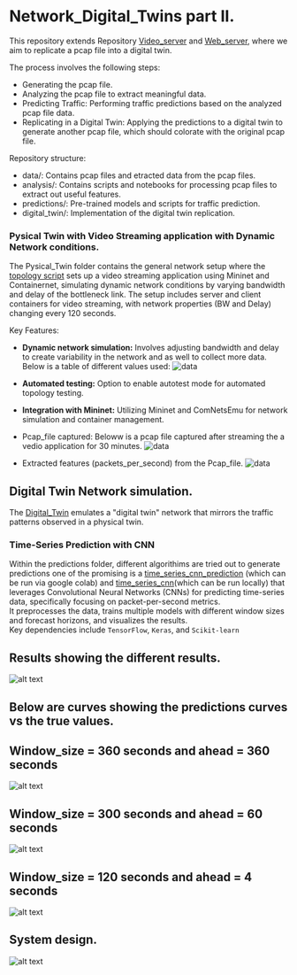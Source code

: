# Network_Digital_Twins part II.
This repository extends Repository [Video_server](https://github.com/johnsengendo/Video_server) and [Web_server](https://github.com/johnsengendo/Web_server), where we aim to replicate a pcap file into a digital twin.

The process involves the following steps:
- Generating the pcap file.
- Analyzing the pcap file to extract meaningful data.
- Predicting Traffic: Performing traffic predictions based on the analyzed pcap file data.
- Replicating in a Digital Twin: Applying the predictions to a digital twin to generate another pcap file, which should colorate with the original pcap file.

Repository structure:

- data/: Contains pcap files and etracted data from the pcap files.
- analysis/:  Contains scripts and notebooks for processing pcap files to extract out useful features.
- predictions/: Pre-trained models and scripts for traffic prediction.
- digital_twin/: Implementation of the digital twin replication.

### Pysical Twin with Video Streaming application with Dynamic Network conditions.

The Pysical_Twin folder contains the general network setup where the [topology script](https://github.com/johnsengendo/DigitalTwins_part2/blob/main/Physical_Twin/network-topology-script.py) sets up a video streaming application using Mininet and Containernet, simulating dynamic network conditions by varying bandwidth and delay of the bottleneck link. The setup includes server and client containers for video streaming, with network properties (BW and Delay) changing every 120 seconds.

Key Features:
- **Dynamic network simulation:** Involves adjusting bandwidth and delay to create variability in the network and as well to collect more data. Below is a table of different values used:
![data](https://github.com/johnsengendo/DigitalTwins_part2/blob/main/Images/Screenshot%202024-09-04%20103539.png)
- **Automated testing:** Option to enable autotest mode for automated topology testing.
- **Integration with Mininet:** Utilizing Mininet and ComNetsEmu for network simulation and container management.
- Pcap_file captured: Beloww is a pcap file captured after streaming the a vedio application for 30 minutes.
![data](https://github.com/johnsengendo/DigitalTwins_part2/blob/main/Images/Screenshot%202024-09-04%20112810.png)

- Extracted features (packets_per_second) from the Pcap_file.
![data](https://github.com/johnsengendo/DigitalTwins_part2/blob/main/Images/Screenshot%202024-09-04%20113955.png)

## Digital Twin Network simulation.

The [Digital_Twin](https://github.com/johnsengendo/DigitalTwins_part2/blob/main/Digital_Twin/digital_twin.py) emulates a "digital twin" network that mirrors the traffic patterns observed in a physical twin.
### Time-Series Prediction with CNN

Within the predictions folder, different algorithims are tried out to generate predictions one of the promising is a [time_series_cnn_prediction](https://github.com/johnsengendo/DigitalTwins_part2/blob/main/predictions/time_series_cnn_prediction.py) (which can be run via google colab) and [time_series_cnn](https://github.com/johnsengendo/DigitalTwins_part2/blob/main/predictions/time_series_cnn.py)(which can be run locally) that leverages Convolutional Neural Networks (CNNs) for predicting time-series data, specifically focusing on packet-per-second metrics.  
It preprocesses the data, trains multiple models with different window sizes and forecast horizons, and visualizes the results.  
Key dependencies include `TensorFlow`, `Keras`, and `Scikit-learn`

## Results showing the different results.
![alt text](https://github.com/johnsengendo/DigitalTwins_part2/blob/main/Images/Screenshot%202024-09-06%20131235.png)
## Below are curves showing the predictions curves vs the true values.
## Window_size = 360 seconds and ahead = 360 seconds
![alt text](https://github.com/johnsengendo/DigitalTwins_part2/blob/main/Images/Screenshot%202024-09-06%20130413.png)

## Window_size = 300 seconds and ahead = 60 seconds
![alt text](https://github.com/johnsengendo/DigitalTwins_part2/blob/main/Images/Screenshot%202024-09-06%20130638.png)
## Window_size = 120 seconds and ahead = 4 seconds

![alt text](https://github.com/johnsengendo/DigitalTwins_part2/blob/main/Images/Screenshot%202024-09-06%20130750.png)
## System design.
![alt text](https://github.com/johnsengendo/DigitalTwins_part2/blob/main/Images/Image.jpg)
